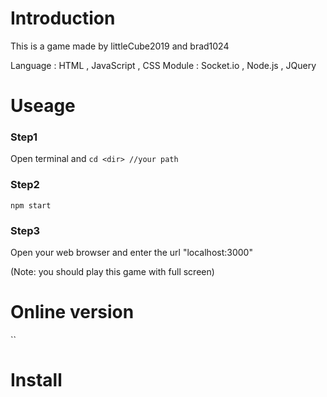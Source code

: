 # Introduction 
This is a game made by littleCube2019 and brad1024   

Language : HTML , JavaScript , CSS 
Module : Socket.io , Node.js , JQuery





# Useage
### Step1
Open terminal and
`cd <dir> //your path`
### Step2
`npm start`

### Step3 
Open your web browser and enter the url "localhost:3000"

(Note: you should play this game with full screen)

# Online version
``

# Install













